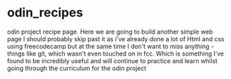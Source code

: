 # odin_recipes
odin project recipe page. Here we are going to build another simple web page
I should probably skip past it as i've already done a lot of Html and css using freecodecamp but at the same time I don't want to miss anything - things like git, which wasn't even touched on in fcc. Which is something I've found to be incredibly useful and will continue to practice and learn whilst going through the curriculum for the odin project

